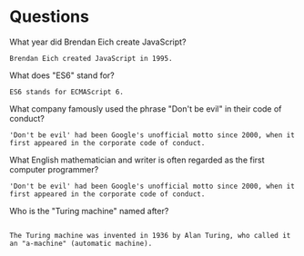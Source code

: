 # Questions

What year did Brendan Eich create JavaScript?


```
Brendan Eich created JavaScript in 1995.
```

What does "ES6" stand for?

```
ES6 stands for ECMAScript 6.

```

What company famously used the phrase "Don't be evil" in their code of conduct?

```
'Don't be evil' had been Google's unofficial motto since 2000, when it first appeared in the corporate code of conduct.
```

What English mathematician and writer is often regarded as the first computer programmer?

```
'Don't be evil' had been Google's unofficial motto since 2000, when it first appeared in the corporate code of conduct.
```

Who is the "Turing machine" named after?

```

The Turing machine was invented in 1936 by Alan Turing, who called it an "a-machine" (automatic machine).
```
